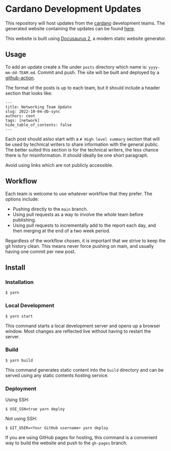 # Cardano Development Updates

This repository will host updates from the [cardano](https://github.com/input-output-hk/cardano-node) development teams.
The generated website containing the updates can be found [here](https://input-output-hk.github.io/cardano-updates/).

This website is built using [Docusaurus 2](https://docusaurus.io/), a modern static website generator.

## Usage

To add an update create a file under `posts` directory which name is: `yyyy-mm-dd-TEAM.md`. Commit and push.  The site will be built and
deployed by a [github-action](https://github.com/input-output-hk/cardano-updates/actions).

The format of the posts is up to each team, but it should include a header section that looks like:

```
---
title: Networking Team Update
slug: 2022-10-04-db-sync
authors: coot
tags: [network]
hide_table_of_contents: false
---
```

Each post should aslso start with a `# High level summary` section that will be used by technical writers to share information with the general public.
The better suited this section is for the technical writers, the less chance there is for misinformation. It should ideally be one short paragraph.

Avoid using links which are not publicly accessible.

## Workflow

Each team is welcome to use whatever workflow that they prefer.
The options include:

* Pushing directly to the `main` branch.
* Using pull requests as a way to involve the whole team before publishing.
* Using pull requests to incrementally add to the report each day,
  and then merging at the end of a two week period.

Regardless of the workflow chosen, it is important that we strive to keep the git history clean.
This means never force pushing on main, and usually having one commit per new post.

## Install

### Installation

```
$ yarn
```

### Local Development

```
$ yarn start
```

This command starts a local development server and opens up a browser window. Most changes are reflected live without having to restart the server.

### Build

```
$ yarn build
```

This command generates static content into the `build` directory and can be served using any static contents hosting service.

### Deployment

Using SSH:

```
$ USE_SSH=true yarn deploy
```

Not using SSH:

```
$ GIT_USER=<Your GitHub username> yarn deploy
```

If you are using GitHub pages for hosting, this command is a convenient way to build the website and push to the `gh-pages` branch.

